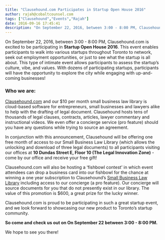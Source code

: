 ```yaml
---
title: "Clausehound.com Participates in Startup Open House 2016"
author: rajah@cobaltcounsel.com
tags: ["Clausehound","Events","Rajah"]
date: 2016-09-16 17:45:41
description: "On September 22, 2016, between 3:00 - 8:00 PM, Clausehound.com is excited to be participating in Startup Open House 2016. This event enables participants to walk into various startups throughout Toronto to network, seek out employment opportunities, or just to see what the startup is all about."
---
```




On September 22, 2016, between 3:00 - 8:00 PM, Clausehound.com is excited to be participating in **Startup Open House 2016**. This event enables participants to walk into various startups throughout Toronto to network, seek out employment opportunities, or just to see what the startup is all about. This type of intimate event allows participants to assess the startup’s culture, vibe, and values. With dozens of participating startups, participants will have the opportunity to explore the city while engaging with up-and-coming businesses!

### Who we are: 
[Clausehound.com](https://about.clausehound.com/) and our $10 per month small business law library is cloud-based software for entrepreneurs, small businesses and lawyers alike to help with the drafting of legal document. Clausehound hosts tens of thousands of legal clauses, contracts, articles, lawyer commentary and instructional videos. We even offer a concierge service (pro feature) should you have any questions while trying to source an agreement.

In conjunction with this announcement, Clausehound will be offering one free month of access to our Small Business Law Library (which allows the unlocking and download of three legal documents) to all participants visiting our offices at **10 Dundas Street E, Floor 10 (The Legal Innovation Zone)** - come by our office and receive your free gift!

Clausehound.com will also be hosting a ‘fishbowl contest’ in which event attendees can drop a business card into our fishbowl for the chance at winning a one year subscription to Clausehound’s [Small Business Law Library](https://www.clausehound.com/documents/) including access to our concierge (a pro feature).  Our concierge will source documents for you that do not presently exist in our library.   The value of this promotion is $600, a great prize for the lucky winner.  

Clausehound.com is proud to be participating in such a great startup event, and we look forward to showcasing our new product to Toronto’s startup community.

**So come and check us out on On September 22 between 3:00 - 8:00 PM.**

We hope to see you there!
